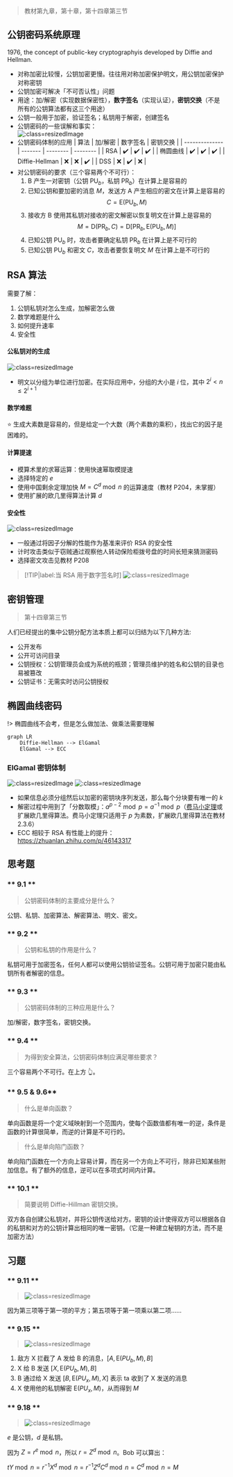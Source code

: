 > 教材第九章，第十章，第十四章第三节

## 公钥密码系统原理

1976, the concept of public-key cryptographyis developed by Diffie and Hellman.

- 对称加密比较慢，公钥加密更慢。往往用对称加密保护明文，用公钥加密保护对称密钥
- 公钥加密可解决「不可否认性」问题
- 用途：加/解密（实现数据保密性），**数字签名**（实现认证），**密钥交换**（不是所有的公钥算法都有这三个用途）
- 公钥一般用于加密，验证签名；私钥用于解密，创建签名
- 公钥密码的一些误解和事实：  
  ![](_images/summary-public-key-cryptography-1.png ':class=resizedImage')
- 公钥密码体制的应用
  | 算法           | 加/解密 | 数字签名 | 密钥交换 |
  | -------------- | ------- | -------- | -------- |
  | RSA            | ✔️       | ✔️        | ✔️        |
  | 椭圆曲线       | ✔️       | ✔️        | ✔️        |
  | Diffie-Hellman | ❌       | ❌        | ✔️        |
  | DSS            | ❌       | ✔️        | ❌        |
- 对公钥密码的要求（三个容易两个不可行）：
  1. B 产生一对密钥（公钥 $\mathrm{PU}_{b}$，私钥 $\mathrm{PR}_{b}$）在计算上是容易的
  2. 已知公钥和要加密的消息 $M$，发送方 A 产生相应的密文在计算上是容易的
    $$C=\mathrm{E}\left(\mathrm{PU}_{b}, M\right)$$
  3. 接收方 B 使用其私钥对接收的密文解密以恢复明文在计算上是容易的
    $$M=\mathrm{D}\left(\mathrm{PR}_{b}, C\right)=\mathrm{D}\left[\mathrm{PR}_{b}, \mathrm{E}\left(\mathrm{PU}_{b}, M\right)\right]$$
  4. 已知公钥 $\mathrm{PU}_{b}$ 时，攻击者要确定私钥 $\mathrm{PR}_{b}$ 在计算上是不可行的
  5. 已知公钥 $\mathrm{PU}_{b}$ 和密文 $C$，攻击者要恢复明文 $M$ 在计算上是不可行的



## RSA 算法

需要了解：
1. 公钥私钥对怎么生成，加解密怎么做
2. 数学难题是什么
3. 如何提升速率
4. 安全性

#### 公私钥对的生成

![](_images/summary-public-key-cryptography-2.png ':class=resizedImage')

- 明文以分组为单位进行加密。在实际应用中，分组的大小是 $i$ 位，其中 $2^{i} < n \leq 2^{i+1}$

#### 数学难题

⭐ 生成大素数是容易的，但是给定一个大数（两个素数的乘积），找出它的因子是困难的。

#### 计算提速

- 模算术里的求幂运算：使用快速幂取模提速
- 选择特定的 $e$
- 使用中国剩余定理加快 $M=C^{d} \bmod n$ 的运算速度（教材 P204，未掌握）
- 使用扩展的欧几里得算法计算 $d$

<!-- <img src="https://cdn.jsdelivr.net/gh/JingqingLin/ImageHosting@master/img/20200604111602.png" width="70%"/> -->

#### 安全性

![](_images/summary-public-key-cryptography-3.png ':class=resizedImage')

- 一般通过将因子分解的性能作为基准来评价 RSA 的安全性
- 计时攻击类似于窃贼通过观察他人转动保险柜拨号盘的时间长短来猜测密码
- 选择密文攻击见教材 P208

> [!TIP|label:当 RSA 用于数字签名时]
> ![](_images/summary-public-key-cryptography-6.png ':class=resizedImage')

## 密钥管理

> 第十四章第三节

人们已经提出的集中公钥分配方法本质上都可以归结为以下几种方法:
- 公开发布
- 公开可访问目录
- 公钥授权：公钥管理员会成为系统的瓶颈；管理员维护的姓名和公钥的目录也易被篡改
- 公钥证书：无需实时访问公钥授权

## 椭圆曲线密码

!> 椭圆曲线不会考，但是怎么做加法、做乘法需要理解

```mermaid
graph LR
    Diffie-Hellman --> ElGamal
    ElGamal --> ECC
```

### ElGamal 密钥体制

![](_images/summary-public-key-cryptography-4.png ':class=resizedImage')
![](_images/summary-public-key-cryptography-5.png ':class=resizedImage')

- 如果信息必须分组然后以加密的密钥块序列发送，那么每个分块要有唯一的 $k$
- 解密过程中用到了「分数取模」：$a^{p-2} \bmod p = a^{-1} \bmod p$（[费马小定理](https://zh.wikipedia.org/wiki/%E8%B4%B9%E9%A9%AC%E5%B0%8F%E5%AE%9A%E7%90%86)或扩展欧几里得算法。费马小定理只适用于 $p$ 为素数，扩展欧几里得算法在教材 2.3.6）
- ECC 相较于 RSA 有性能上的提升：https://zhuanlan.zhihu.com/p/46143317


## 思考题

<!-- tabs:start -->

### ** 9.1 **

> 公钥密码体制的主要成分是什么？

公钥、私钥、加密算法、解密算法、明文、密文。

### ** 9.2 **

> 公钥和私钥的作用是什么？

私钥可用于加密签名，任何人都可以使用公钥验证签名。公钥可用于加密只能由私钥所有者解密的信息。

### ** 9.3 **

> 公钥密码体制的三种应用是什么？

加/解密，数字签名，密钥交换。

### ** 9.4 **

> 为得到安全算法，公钥密码体制应满足哪些要求？

三个容易两个不可行。在上方 👆。

### ** 9.5 & 9.6**

> 什么是单向函数？

单向函数是将一个定义域映射到一个范围内，使每个函数值都有唯一的逆，条件是函数的计算很简单，而逆的计算是不可行的。

> 什么是单向陷门函数？

单向陷门函数在一个方向上容易计算，而在另一个方向上不可行，除非已知某些附加信息。有了额外的信息，逆可以在多项式时间内计算。

### ** 10.1 **

> 简要说明 Diffie-Hillman 密钥交换。

双方各自创建公私钥对，并将公钥传送给对方。密钥的设计使得双方可以根据各自的私钥和对方的公钥计算出相同的唯一密钥。（它是一种建立秘钥的方法，而不是加密方法）

<!-- tabs:end -->

## 习题

<!-- tabs:start -->

### ** 9.11 **

> ![](_images/summary-public-key-cryptography-7.png ':class=resizedImage')

因为第三项等于第一项的平方；第五项等于第一项乘以第二项……

### ** 9.15 **

> ![](_images/summary-public-key-cryptography-8.png ':class=resizedImage')

1. 敌方 X 拦截了 A 发给 B 的消息，$[A, \mathrm{E}(P U_{b}, M), B]$
2. X 给 B 发送 $[X, \mathrm{E}(PU_{b}, M), B]$
3. B 通过给 X 发送 $[B, \mathrm{E}(PU_{x}, M), X]$ 表示 ta 收到了 X 发送的消息
4. X 使用他的私钥解密 $\mathrm{E}(PU_{x}, M)$，从而得到 $M$

### ** 9.18 **

> ![](_images/summary-public-key-cryptography-9.png ':class=resizedImage')

$e$ 是公钥，$d$ 是私钥。

因为 $Z=r^e \bmod n$，所以 $r = Z^d \bmod n$。Bob 可以算出：

$t Y \bmod n=r^{-1} X^{d} \bmod n=r^{-1} Z^{d} C^{d} \bmod n=C^{d} \bmod n=M$

<!-- tabs:end -->